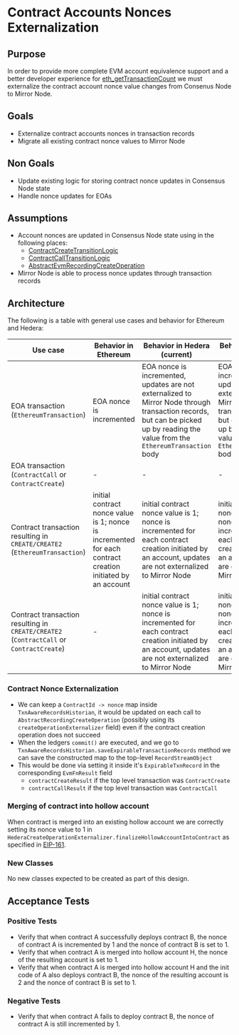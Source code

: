 # Contract Accounts Nonces Externalization

## Purpose

In order to provide more complete EVM account equivalence support and a better developer experience for [eth_getTransactionCount](https://ethereum.org/en/developers/docs/apis/json-rpc/#eth_gettransactioncount) we must externalize the contract account nonce value changes from Consenus Node to Mirror Node.

## Goals

- Externalize contract accounts nonces in transaction records
- Migrate all existing contract nonce values to Mirror Node

## Non Goals

- Update existing logic for storing contract nonce updates in Consensus Node state
- Handle nonce updates for EOAs

## Assumptions

- Account nonces are updated in Consensus Node state using in the following places:
  - [ContractCreateTransitionLogic](https://github.com/hashgraph/hedera-services/blob/develop/hedera-node/hedera-mono-service/src/main/java/com/hedera/node/app/service/mono/txns/contract/ContractCreateTransitionLogic.java#L209)
  - [ContractCallTransitionLogic](https://github.com/hashgraph/hedera-services/blob/develop/hedera-node/hedera-mono-service/src/main/java/com/hedera/node/app/service/mono/txns/contract/ContractCallTransitionLogic.java#L148)
  - [AbstractEvmRecordingCreateOperation](https://github.com/hashgraph/hedera-services/blob/develop/hedera-node/hedera-evm/src/main/java/com/hedera/node/app/service/evm/contracts/operations/AbstractEvmRecordingCreateOperation.java#L122)
- Mirror Node is able to process nonce updates through transaction records 

## Architecture

The following is a table with general use cases and behavior for Ethereum and Hedera:

| Use case                                                                                | Behavior in Ethereum                                                                                       | Behavior in Hedera (current)                                                                                                                                                     | Behavior in Hedera (desired)                                                                                                                                                     |
|-----------------------------------------------------------------------------------------|------------------------------------------------------------------------------------------------------------|----------------------------------------------------------------------------------------------------------------------------------------------------------------------------------|----------------------------------------------------------------------------------------------------------------------------------------------------------------------------------|
| EOA transaction (`EthereumTransaction`)                                                 | EOA nonce is incremented                                                                                   | EOA nonce is incremented, updates are not externalized to Mirror Node through transaction records, but can be picked up by reading the value from the `EthereumTransaction` body | EOA nonce is incremented, updates are not externalized to Mirror Node through transaction records, but can be picked up by reading the value from the `EthereumTransaction` body |
| EOA transaction (`ContractCall` or `ContractCreate`)                                    | -                                                                                                          | -                                                                                                                                                                                | -                                                                                                                                                                                |
| Contract transaction resulting in `CREATE/CREATE2` (`EthereumTransaction`)              | initial contract nonce value is 1; nonce is incremented for each contract creation initiated by an account | initial contract nonce value is 1; nonce is incremented for each contract creation initiated by an account, updates are not externalized to Mirror Node                          | initial contract nonce value is 1; nonce is incremented for each contract creation initiated by an account, updates are externalized to Mirror Node                              |
| Contract transaction resulting in `CREATE/CREATE2` (`ContractCall` or `ContractCreate`) | -                                                                                                          | initial contract nonce value is 1; nonce is incremented for each contract creation initiated by an account, updates are not externalized to Mirror Node                          | initial contract nonce value is 1; nonce is incremented for each contract creation initiated by an account, updates are externalized to Mirror Node                              |



### Contract Nonce Externalization

- We can keep a `ContractId -> nonce` map inside `TxnAwareRecordsHistorian`, it would be updated on each call to `AbstractRecordingCreateOperation` (possibly using its `createOperationExternalizer` field) even if the contract creation operation does not succeed
- When the ledgers `commit()` are executed, and we go to `TxnAwareRecordsHistorian.saveExpirableTransactionRecords` method we can save the constructed map to the top-level `RecordStreamObject`
- This would be done via setting it inside it's `ExpirableTxnRecord` in the corresponding `EvmFnResult` field
    - `contractCreateResult` if the top level transaction was `ContractCreate`
    - `contractCallResult` if the top level transaction was `ContractCall`

### Merging of contract into hollow account

When contract is merged into an existing hollow account we are correctly setting its nonce value to 1 in `HederaCreateOperationExternalizer.finalizeHollowAccountIntoContract` as specified in [EIP-161](https://github.com/ethereum/EIPs/blob/master/EIPS/eip-161.md).

### New Classes

No new classes expected to be created as part of this design.

## Acceptance Tests

### Positive Tests

* Verify that when contract A successfully deploys contract B, the nonce of contract A is incremented by 1 and the nonce of contract B is set to 1.
* Verify that when contract A is merged into hollow account H, the nonce of the resulting account is set to 1.
* Verify that when contract A is merged into hollow account H and the init code of A also deploys contract B, the nonce of the resulting account is 2 and the nonce of contract B is set to 1.

### Negative Tests

* Verify that when contract A fails to deploy contract B, the nonce of contract A is still incremented by 1.
